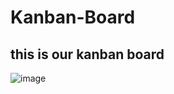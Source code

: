 # Kanban-Board
## this is our kanban board 
![image](https://github.com/user-attachments/assets/36cecc77-1294-4e81-97c4-b1c806b29c86)
